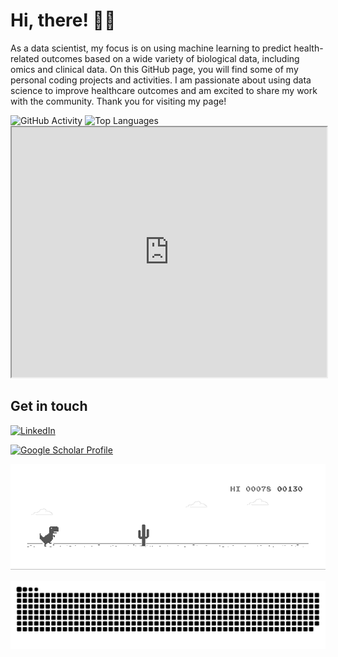 # Hi, there! 👋🏻

As a data scientist, my focus is on using machine learning to predict health-related outcomes based on a wide variety of biological data, including omics and clinical data. On this GitHub page, you will find some of my personal coding projects and activities. I am passionate about using data science to improve healthcare outcomes and am excited to share my work with the community. Thank you for visiting my page!

<!-- GitHub Activity -->
<img src="https://github-readme-stats.vercel.app/api?username=ramtinz&show_icons=true" alt="GitHub Activity">

<!-- Top Languages -->
<img src="https://github-readme-stats.vercel.app/api/top-langs/?username=ramtinz&layout=compact" alt="Top Languages">

<!-- ResearchGate Summary -->
<iframe src="https://www.researchgate.net/profile/Ramtin-Zargari-Marandi" width="100%" height="400"></iframe>



## Get in touch

[![LinkedIn](https://content.linkedin.com/content/dam/me/business/en-us/amp/brand-site/v2/bg/LI-Bug.svg.original.svg)](https://www.linkedin.com/in/rzm/)

<!-- Link to Google Scholar Profile -->
<a href="https://scholar.google.com/citations?user=3-pFVNQAAAAJ&hl=en">
  <img src="https://scholar.google.com/favicon.ico" alt="Google Scholar Profile" width="64" height="64">
</a>


![Dino](https://raw.githubusercontent.com/ramtinz/ramtinz/master/dino.gif)

![mycontribution](https://raw.githubusercontent.com/Platane/snk/output/github-contribution-grid-snake.svg)
